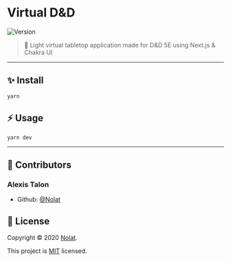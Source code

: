 # Virtual D&D

![Version](https://img.shields.io/badge/version-0.1.0-blue.svg?cacheSeconds=2592000)

> 🎲 Light virtual tabletop application made for D&D 5E using Next.js & Chakra UI

---

## ✨ Install

```
yarn
```

## ⚡️ Usage

```
yarn dev
```

---

## 👥 Contributors

### **Alexis Talon**

- Github: [@Nolat](https://github.com/Nolat)

## 📝 License

Copyright © 2020 [Nolat](https://github.com/Nolat).

This project is [MIT](https://github.com/Nolat/virtual-dnd/blob/master/LICENSE) licensed.
